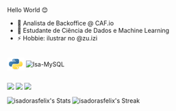 Hello World 😊

- 🔭 Analista de Backoffice @ CAF.io
- 🌱 Estudante de Ciência de Dados e Machine Learning
- ⚡ Hobbie: ilustrar no @zu.izi


<div style="display: inline_block"><br>
  <img align="center" alt="Isa-Py" height="30" width="40" src="https://raw.githubusercontent.com/devicons/devicon/master/icons/python/python-original.svg"> 
  <img align="center" alt="Isa-MySQL" height="30" width="80" 
src="https://img.shields.io/badge/MySQL-005C84?style=for-the-badge&logo=mysql&logoColor=white">

</div>

##

<div> 

  <a href = "mailto:felix.silva.isadora@gmail.com"><img src="https://img.shields.io/badge/-Gmail-%23333?style=for-the-badge&logo=gmail&logoColor=white" target="_blank"></a>
  <a href="https://www.linkedin.com/in/isadorasfelix" target="_blank"><img src="https://img.shields.io/badge/-LinkedIn-%230077B5?style=for-the-badge&logo=linkedin&logoColor=white" target="_blank"></a> 
  <a href="https://instagram.com/zu.izi" target="_blank"><img src="https://img.shields.io/badge/-Instagram-%23E4405F?style=for-the-badge&logo=instagram&logoColor=white" target="_blank"></a>
  
</div>

![isadorasfelix's Stats](https://github-readme-stats.vercel.app/api?username=isadorasfelix&theme=midnight-purple&show_icons=true&hide_border=true&count_private=true) ![isadorasfelix's Streak](https://github-readme-streak-stats.herokuapp.com/?user=isadorasfelix&theme=midnight-purple&hide_border=true)
